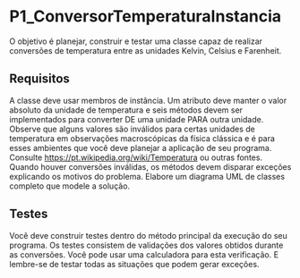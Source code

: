 # P1_ConversorTemperaturaInstancia
O objetivo é planejar, construir e testar uma classe capaz de realizar conversões de temperatura entre as
unidades Kelvin, Celsius e Farenheit.

## Requisitos
A classe deve usar membros de instância. Um atributo deve manter o valor absoluto da unidade de
temperatura e seis métodos devem ser implementados para converter DE uma unidade PARA outra unidade.
Observe que alguns valores são inválidos para certas unidades de temperatura em observações
macroscópicas da física clássica e é para esses ambientes que você deve planejar a aplicação de seu
programa. Consulte <https://pt.wikipedia.org/wiki/Temperatura> ou outras fontes.
Quando houver conversões inválidas, os métodos devem disparar exceções explicando os motivos do
problema.
Elabore um diagrama UML de classes completo que modele a solução.

## Testes
Você deve construir testes dentro do método principal da execução do seu programa.
Os testes consistem de validações dos valores obtidos durante as conversões. Você pode usar uma
calculadora para esta verificação. E lembre-se de testar todas as situações que podem gerar exceções.